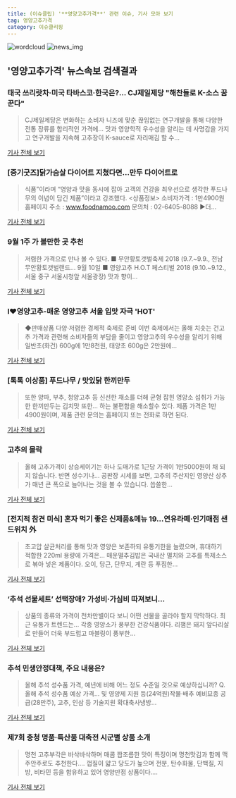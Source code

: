 ```yaml
---
title: (이슈클립) '**영양고추가격**' 관련 이슈, 기사 모아 보기
tag: 영양고추가격
category: 이슈클리핑
---
```

![wordcloud](https://s3.ap-northeast-2.amazonaws.com/lyrics101-wordcloud/2018-09-10-1536573368.png)
![news_img](https://user-images.githubusercontent.com/42597476/44507050-1206f400-a6e4-11e8-8d98-7ffbfebb353f.png)
## **'**영양고추가격**'** 뉴스속보 검색결과
### 태국 쓰리랏차·미국 타바스코·한국은?… CJ제일제당 "해찬들로 K-소스 꿈꾼다"

>CJ제일제당은 변화하는 소비자 니즈에 맞춘 끊임없는 연구개발을 통해 다양한 전통 장류를 합리적인 가격에... 맛과 영양학적 우수성을 알리는 데 사명감을 가지고 연구개발을 지속해 고추장이 K-sauce로 자리매김 할 수...

<a href="http://biz.newdaily.co.kr/site/data/html/2018/09/07/2018090700047.html" target="_blank">기사 전체 보기</a>

### [중기굿즈]닭가슴살 다이어트 지쳤다면…만두 다이어트로

>식품”이라며 “영양과 맛을 동시에 잡아 고객의 건강을 최우선으로 생각한 푸드나무의 이념이 담긴 제품”이라고 강조했다. <상품정보> 소비자가격 : 1만4900원 홈페이지 주소 : www.foodnamoo.com 문의처 : 02-6405-8088 ▶더...

<a href="http://news.mt.co.kr/mtview.php?no=2018090913002969107" target="_blank">기사 전체 보기</a>

### 9월 1주 가 볼만한 곳 추천

>저렴한 가격으로 만나 볼 수 있다. ■ 무안황토갯벌축제 2018 (9.7.~9.9., 전남 무안황토갯벌랜드... 9월 10일 ■ 영양고추 H.O.T 페스티벌 2018 (9.10.~9.12., 서울 중구 서울시청앞 서울광장) 맛과 향이...

<a href="http://www.readersnews.com/news/articleView.html?idxno=81861" target="_blank">기사 전체 보기</a>

### I♥영양고추-매운 영양고추 서울 입맛 자극 'HOT'

>◆판매상품 다양·저렴한 경제적 축제로 준비 이번 축제에서는 올해 치솟는 건고추 가격과 관련해 소비자들의 부담을 줄이고 영양고추의 우수성을 알리기 위해 일반초(화건) 600g에 1만8천원, 태양초 600g은 2만원에...

<a href="http://news.imaeil.com/Society/2018090515155512899" target="_blank">기사 전체 보기</a>

### [톡톡 이상품] 푸드나무 / 맛있닭 한끼만두

>또한 양파, 부추, 청양고추 등 신선한 채소를 더해 균형 잡힌 영양소 섭취가 가능한 한끼만두는 김치맛 또한... 하는 불편함을 해소할수 있다. 제품 가격은 1만4900원이며, 제품 관련 문의는 홈페이지 또는 전화로 하면 된다.

<a href="http://news.mk.co.kr/newsRead.php?year=2018&no=561102" target="_blank">기사 전체 보기</a>

### 고추의 몰락

>올해 고추가격이 상승세이기는 하나 도매가로 1근당 가격이 1만5000원이 채 되지 않습니다. 반면 성수기나... 공판장 시세를 보면, 고추의 주산지인 영양산 상추가 매년 큰 폭으로 늘어나는 것을 볼 수 있습니다. 씁쓸한...

<a href="http://www.usjournal.kr/news/articleView.html?idxno=102064" target="_blank">기사 전체 보기</a>

### [전지적 참견 미식] 혼자 먹기 좋은 신제품&메뉴 19...연유라떼·인기매점 샌드위치 外

>초고압 살균처리를 통해 맛과 영양은 보존하되 유통기한을 늘렸으며, 휴대하기 적합한 220ml 용량에 가격은... 매운멸추김밥은 국내산 멸치와 고추를 특제소스로 볶아 넣은 제품이다. 오이, 당근, 단무지, 계란 등 푸짐한...

<a href="http://www.slist.kr/news/articleView.html?idxno=44616" target="_blank">기사 전체 보기</a>

### ‘추석 선물세트’ 선택장애? 가성비·가심비 따져보니…

>상품의 종류와 가격이 천차만별이다 보니 어떤 선물을 골라야 할지 막막하다. 최근 유통가 트렌드는... 각종 영양소가 풍부한 건강식품이다. 리챔은 돼지 앞다리살로 만들어 더욱 부드럽고 마블링이 풍부한...

<a href="http://moneys.mt.co.kr/news/mwView.php?no=2018090315438064176" target="_blank">기사 전체 보기</a>

### 추석 민생안정대책, 주요 내용은?

>올해 추석 성수품 가격, 예년에 비해 어느 정도 수준일 것으로 예상하십니까? Q. 올해 추석 성수품 예상 가격... 및 영양제 지원 등(24억원)작물·배추 예비묘종 공급(28만주), 고추, 인삼 등 기술지원 확대축사냉방...

<a href="http://www.ktv.go.kr/content/view?content_id=560267" target="_blank">기사 전체 보기</a>

### 제7회 충청 명품·특산품 대축전 시군별 상품 소개

>명천 고추부각은 바삭바삭하며 매콤 짭조름한 맛이 특징이며 명천맛김과 함께 맥주안주로도 추천한다.... 껍질이 얇고 당도가 높으며 전분, 탄수화물, 단백질, 지방, 비타민 등을 함유하고 있어 영양만점 상품이다....

<a href="http://www.daejonilbo.com/news/newsitem.asp?pk_no=1333065" target="_blank">기사 전체 보기</a>


